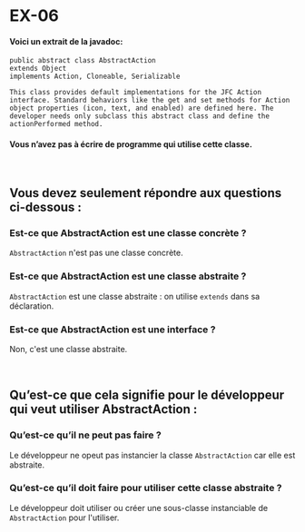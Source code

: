# EX-06

#### Voici un extrait de la javadoc: 

    public abstract class AbstractAction
    extends Object
    implements Action, Cloneable, Serializable

    This class provides default implementations for the JFC Action interface. Standard behaviors like the get and set methods for Action object properties (icon, text, and enabled) are defined here. The developer needs only subclass this abstract class and define the actionPerformed method. 

#### Vous n’avez pas à écrire de programme qui utilise cette classe.

<br>

## Vous devez seulement répondre aux questions ci-dessous :

### Est-ce que AbstractAction est une classe concrète ?

```AbstractAction``` n'est pas une classe concrète.

### Est-ce que AbstractAction est une classe abstraite ?

```AbstractAction``` est une classe abstraite : on utilise ```extends``` dans sa déclaration.


### Est-ce que AbstractAction est une interface ?

Non, c'est une classe abstraite.

<br>

## Qu’est-ce que cela signifie pour le développeur qui veut utiliser AbstractAction : 

### Qu’est-ce qu’il ne peut pas faire ?

Le développeur ne opeut pas instancier la classe ```AbstractAction``` car elle est abstraite.


### Qu’est-ce qu’il doit faire pour utiliser cette classe abstraite ? 

Le développeur doit utiliser ou créer une sous-classe instanciable de ```AbstractAction``` pour l'utiliser.


